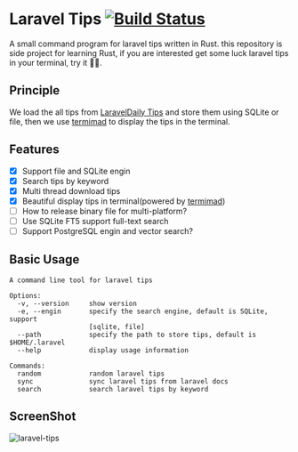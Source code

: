 # Laravel Tips [![Build Status]][actions]

[Build Status]: https://img.shields.io/github/actions/workflow/status/godruoyi/laravel-tips/ci.yml?branch=master

[actions]: https://github.com/godruoyi/laravel-tips/actions?query=branch%3Amaster

A small command program for laravel tips written in Rust. this repository is side project for learning Rust, if you are
interested get some luck laravel tips in your terminal, try it 🍡🦤.

## Principle

We load the all tips from [LaravelDaily Tips](https://github.com/LaravelDaily/laravel-tips) and store them using SQLite
or
file, then we use [termimad](https://github.com/Canop/termimad) to display the tips in the terminal.

## Features

- [x] Support file and SQLite engin
- [x] Search tips by keyword
- [x] Multi thread download tips
- [x] Beautiful display tips in terminal(powered by [termimad](https://github.com/Canop/termimad))
- [ ] How to release binary file for multi-platform?
- [ ] Use SQLite FT5 support full-text search
- [ ] Support PostgreSQL engin and vector search?

## Basic Usage

```
A command line tool for laravel tips

Options:
  -v, --version     show version
  -e, --engin       specify the search engine, default is SQLite, support
                    [sqlite, file]
  --path            specify the path to store tips, default is $HOME/.laravel
  --help            display usage information

Commands:
  random            random laravel tips
  sync              sync laravel tips from laravel docs
  search            search laravel tips by keyword
```

## ScreenShot

![laravel-tips](https://user-images.githubusercontent.com/16079222/242636067-803c1c9c-1dfe-4f18-abaf-2921a734888d.gif)